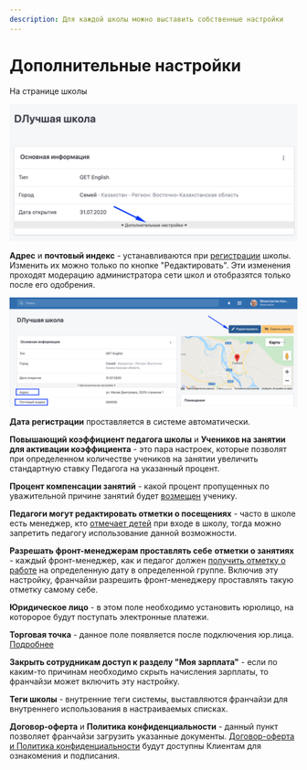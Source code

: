 ```yaml
---
description: Для каждой школы можно выставить собственные настройки
---
```


# Дополнительные настройки

На странице школы

![](<../../.gitbook/assets/image (27).png>)

**Адрес** и **почтовый индекс** - устанавливаются  при [регистрации](registraciya-shkoly.md) школы. Изменить их можно только по кнопке "Редактировать". Эти изменения проходят модерацию администратора сети школ и отобразятся только после его одобрения.

![](<../../.gitbook/assets/image (33).png>)

**Дата регистрации** проставляется в системе автоматически.

**Повышающий коэффициент педагога школы** и **Учеников на занятии для активации коэффициента** -  это пара настроек, которые позволят  при определенном количестве учеников на занятии увеличить стандартную ставку Педагога на  указанный процент.

**Процент компенсации занятий** - какой процент пропущенных по уважительной причине занятий будет [возмещен](../../abonementy/kompensaciya-abonementov.md) ученику. &#x20;

**Педагоги могут редактировать отметки о посещениях** - часто в школе есть менеджер, кто [отмечает детей](gruppa/poseshaemost-uchenikov.md) при входе в школу, тогда можно запретить педагогу использование данной возможности.&#x20;

**Разрешать фронт-менеджерам проставлять себе** **отметки о занятиях**  - каждый фронт-менеджер, как и педагог должен [получить отметку о работе](https://education-erp.gitbook.io/education-erp/nachalo-raboty/shkola/gruppa/rabota-pedagogov#otmetka-o-rabote-pedagoga-front-menedzhera) на определенную дату в определенной группе. Включив эту настройку, франчайзи разрешить фронт-менеджеру проставлять такую отметку самому себе.

**Юридическое лицо** - в этом поле необходимо установить  юрюлицо, на которорое будут поступать электронные платежи.&#x20;

**Торговая точка** - данное поле появляется после подключения юр.лица.  [Подробнее](../../organizaciya-elektronnykh-platezhei/podklyuchenie-modul.kassy/)

**Закрыть сотрудникам доступ к разделу "Моя зарплата"** - если  по каким-то причинам необходимо скрыть начисления зарплаты, то франчайзи может включить эту настройку.

**Теги школы**  - внутренние теги системы, выставляются франчайзи для внутреннего использования в настраиваемых списках.

**Договор-оферта** и **Политика конфиденциальности** - данный пункт позволяет франчайзи   загрузить указанные документы. [Договор-оферта и Политика конфиденциальности](../../dogovor-oferta-i-politika-konfidencialnosti/) будут доступны Клиентам для ознакомения и подписания.
